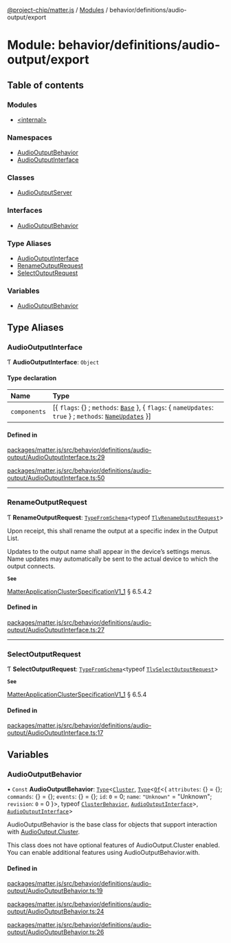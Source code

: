 [@project-chip/matter.js](../README.md) / [Modules](../modules.md) / behavior/definitions/audio-output/export

# Module: behavior/definitions/audio-output/export

## Table of contents

### Modules

- [\<internal\>](behavior_definitions_audio_output_export._internal_.md)

### Namespaces

- [AudioOutputBehavior](behavior_definitions_audio_output_export.AudioOutputBehavior.md)
- [AudioOutputInterface](behavior_definitions_audio_output_export.AudioOutputInterface.md)

### Classes

- [AudioOutputServer](../classes/behavior_definitions_audio_output_export.AudioOutputServer.md)

### Interfaces

- [AudioOutputBehavior](../interfaces/behavior_definitions_audio_output_export.AudioOutputBehavior-1.md)

### Type Aliases

- [AudioOutputInterface](behavior_definitions_audio_output_export.md#audiooutputinterface)
- [RenameOutputRequest](behavior_definitions_audio_output_export.md#renameoutputrequest)
- [SelectOutputRequest](behavior_definitions_audio_output_export.md#selectoutputrequest)

### Variables

- [AudioOutputBehavior](behavior_definitions_audio_output_export.md#audiooutputbehavior)

## Type Aliases

### AudioOutputInterface

Ƭ **AudioOutputInterface**: `Object`

#### Type declaration

| Name | Type |
| :------ | :------ |
| `components` | [\{ `flags`: {} ; `methods`: [`Base`](../interfaces/behavior_definitions_audio_output_export.AudioOutputInterface.Base.md)  }, \{ `flags`: \{ `nameUpdates`: ``true``  } ; `methods`: [`NameUpdates`](../interfaces/behavior_definitions_audio_output_export.AudioOutputInterface.NameUpdates.md)  }] |

#### Defined in

[packages/matter.js/src/behavior/definitions/audio-output/AudioOutputInterface.ts:29](https://github.com/project-chip/matter.js/blob/3adaded6/packages/matter.js/src/behavior/definitions/audio-output/AudioOutputInterface.ts#L29)

[packages/matter.js/src/behavior/definitions/audio-output/AudioOutputInterface.ts:50](https://github.com/project-chip/matter.js/blob/3adaded6/packages/matter.js/src/behavior/definitions/audio-output/AudioOutputInterface.ts#L50)

___

### RenameOutputRequest

Ƭ **RenameOutputRequest**: [`TypeFromSchema`](tlv_export.md#typefromschema)\<typeof [`TlvRenameOutputRequest`](cluster_export.AudioOutput.md#tlvrenameoutputrequest)\>

Upon receipt, this shall rename the output at a specific index in the Output List.

Updates to the output name shall appear in the device’s settings menus. Name updates may automatically be sent to
the actual device to which the output connects.

**`See`**

[MatterApplicationClusterSpecificationV1_1](../interfaces/spec_export.MatterApplicationClusterSpecificationV1_1.md) § 6.5.4.2

#### Defined in

[packages/matter.js/src/behavior/definitions/audio-output/AudioOutputInterface.ts:27](https://github.com/project-chip/matter.js/blob/3adaded6/packages/matter.js/src/behavior/definitions/audio-output/AudioOutputInterface.ts#L27)

___

### SelectOutputRequest

Ƭ **SelectOutputRequest**: [`TypeFromSchema`](tlv_export.md#typefromschema)\<typeof [`TlvSelectOutputRequest`](cluster_export.AudioOutput.md#tlvselectoutputrequest)\>

**`See`**

[MatterApplicationClusterSpecificationV1_1](../interfaces/spec_export.MatterApplicationClusterSpecificationV1_1.md) § 6.5.4

#### Defined in

[packages/matter.js/src/behavior/definitions/audio-output/AudioOutputInterface.ts:17](https://github.com/project-chip/matter.js/blob/3adaded6/packages/matter.js/src/behavior/definitions/audio-output/AudioOutputInterface.ts#L17)

## Variables

### AudioOutputBehavior

• `Const` **AudioOutputBehavior**: [`Type`](../interfaces/behavior_cluster_export.ClusterBehavior.Type.md)\<[`Cluster`](../interfaces/cluster_export.AudioOutput.Cluster.md), [`Type`](../interfaces/behavior_cluster_export.ClusterBehavior.Type.md)\<[`Of`](../interfaces/cluster_export.ClusterType.Of.md)\<\{ `attributes`: {} = \{}; `commands`: {} = \{}; `events`: {} = \{}; `id`: ``0`` = 0; `name`: ``"Unknown"`` = "Unknown"; `revision`: ``0`` = 0 }\>, typeof [`ClusterBehavior`](behavior_cluster_export.ClusterBehavior.md), [`AudioOutputInterface`](behavior_definitions_audio_output_export.md#audiooutputinterface)\>, [`AudioOutputInterface`](behavior_definitions_audio_output_export.md#audiooutputinterface)\>

AudioOutputBehavior is the base class for objects that support interaction with [AudioOutput.Cluster](cluster_export.AudioOutput.md#cluster).

This class does not have optional features of AudioOutput.Cluster enabled. You can enable additional features using
AudioOutputBehavior.with.

#### Defined in

[packages/matter.js/src/behavior/definitions/audio-output/AudioOutputBehavior.ts:19](https://github.com/project-chip/matter.js/blob/3adaded6/packages/matter.js/src/behavior/definitions/audio-output/AudioOutputBehavior.ts#L19)

[packages/matter.js/src/behavior/definitions/audio-output/AudioOutputBehavior.ts:24](https://github.com/project-chip/matter.js/blob/3adaded6/packages/matter.js/src/behavior/definitions/audio-output/AudioOutputBehavior.ts#L24)

[packages/matter.js/src/behavior/definitions/audio-output/AudioOutputBehavior.ts:26](https://github.com/project-chip/matter.js/blob/3adaded6/packages/matter.js/src/behavior/definitions/audio-output/AudioOutputBehavior.ts#L26)
